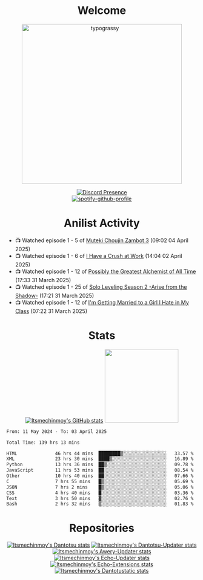 <div align="center">

# Welcome
<a href="https://github.com/kawarimidoll/typograssy">
    <img alt="typograssy" src="https://typograssy.deno.dev/api?text=%E3%82%88%E3%81%86%E3%81%93%E3%81%9D%E3%81%BF%E3%81%AA%E3%81%95%E3%82%93%20-%20Itsmechinmoy--&&l0=none&l1=82d9d0&l2=027353&l3=038c4c&l4=01402e&bg=none&frame=none&speed=100&comment=" width="421.99">
</a>

[![Discord Presence](https://lanyard.cnrad.dev/api/523539866311720963?theme=dark&bg=Oe1116&animated=false&hideDiscrim=true&borderRadius=30px&hideActivity=whenNotUsed)](https://discord.com/users/523539866311720963)<br>
[![spotify-github-profile](https://spotify-github-profile.kittinanx.com/api/view?uid=31zczwoe3obxakjgkio7anubhkaq&cover_image=true&theme=novatorem&show_offline=true&background_color=121212&interchange=false&bar_color=53b14f&bar_color=ffffff&bar_color_cover=false)](https://spotify-github-profile.vercel.app/api/view?uid=31zczwoe3obxakjgkio7anubhkaq&redirect=true)
</div>

<div align="center">

# Anilist Activity
</div>
<!-- ANILIST_ACTIVITY:start -->

-   📺 Watched episode 1 - 5 of [Muteki Choujin Zambot 3](https://anilist.co/anime/2200) (09:02 04 April 2025)
-   📺 Watched episode 1 - 6 of [I Have a Crush at Work](https://anilist.co/anime/179696) (14:04 02 April 2025)
-   📺 Watched episode 1 - 12 of [Possibly the Greatest Alchemist of All Time](https://anilist.co/anime/177506) (17:33 31 March 2025)
-   📺 Watched episode 1 - 25 of [Solo Leveling Season 2 -Arise from the Shadow-](https://anilist.co/anime/176496) (17:21 31 March 2025)
-   📺 Watched episode 1 - 12 of [I'm Getting Married to a Girl I Hate in My Class](https://anilist.co/anime/178462) (07:22 31 March 2025)

<!-- ANILIST_ACTIVITY:end -->
<div align="center">
    
# Stats
[![Itsmechinmoy's GitHub stats](https://github-readme-stats.vercel.app/api?username=itsmechinmoy&show_icons=true&theme=algolia)](https://github.com/anuraghazra/github-readme-stats)
<img src="https://github-readme-stackoverflow.vercel.app/?userID=25004176&theme=dark" height="194"/>
</div>
<!--START_SECTION:waka-->

```txt
From: 11 May 2024 - To: 03 April 2025

Total Time: 139 hrs 13 mins

HTML              46 hrs 44 mins  ████████▒░░░░░░░░░░░░░░░░   33.57 %
XML               23 hrs 30 mins  ████▒░░░░░░░░░░░░░░░░░░░░   16.89 %
Python            13 hrs 36 mins  ██▒░░░░░░░░░░░░░░░░░░░░░░   09.78 %
JavaScript        11 hrs 53 mins  ██░░░░░░░░░░░░░░░░░░░░░░░   08.54 %
Other             10 hrs 40 mins  ██░░░░░░░░░░░░░░░░░░░░░░░   07.66 %
C                 7 hrs 55 mins   █▒░░░░░░░░░░░░░░░░░░░░░░░   05.69 %
JSON              7 hrs 2 mins    █▒░░░░░░░░░░░░░░░░░░░░░░░   05.06 %
CSS               4 hrs 40 mins   █░░░░░░░░░░░░░░░░░░░░░░░░   03.36 %
Text              3 hrs 50 mins   ▓░░░░░░░░░░░░░░░░░░░░░░░░   02.76 %
Bash              2 hrs 32 mins   ▒░░░░░░░░░░░░░░░░░░░░░░░░   01.83 %
```

<!--END_SECTION:waka-->
<div align="center">

# Repositories
[![Itsmechinmoy's Dantotsu stats](https://github-readme-stats.vercel.app/api/pin/?username=itsmechinmoy&repo=dantotsu&show_icons=true&theme=algolia&description_lines_count=1)](https://github.com/itsmechinmoy/dantotsu)
[![Itsmechinmoy's Dantotsu-Updater stats](https://github-readme-stats.vercel.app/api/pin/?username=itsmechinmoy&repo=dantotsu-updater&show_icons=true&theme=algolia&description_lines_count=1)](https://github.com/itsmechinmoy/dantotsu-updater)
[![Itsmechinmoy's Awery-Updater stats](https://github-readme-stats.vercel.app/api/pin/?username=itsmechinmoy&repo=awery-updater&show_icons=true&theme=algolia&description_lines_count=1)](https://github.com/itsmechinmoy/awery-updater)
[![Itsmechinmoy's Echo-Updater stats](https://github-readme-stats.vercel.app/api/pin/?username=itsmechinmoy&repo=echo-updater&show_icons=true&theme=algolia&description_lines_count=1)](https://github.com/itsmechinmoy/echo-updater)
[![Itsmechinmoy's Echo-Extensions stats](https://github-readme-stats.vercel.app/api/pin/?username=itsmechinmoy&repo=echo-extensions&show_icons=true&theme=algolia&description_lines_count=1)](https://github.com/itsmechinmoy/echo-extensions)
[![Itsmechinmoy's Dantotustatic stats](https://github-readme-stats.vercel.app/api/pin/?username=itsmechinmoy&repo=dantotustatic&show_icons=true&theme=algolia&description_lines_count=1)](https://github.com/itsmechinmoy/dantotustatic)
</div>
